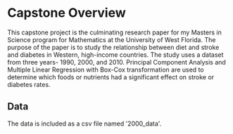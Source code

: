 # Capstone Overview

This capstone project is the culminating research paper for my Masters in Science program for Mathematics at the University of West Florida.  The purpose of the 
paper is to study the relationship between diet and stroke and diabetes in Western, high-income countries.  The study uses a dataset from three years-
1990, 2000, and 2010.  Principal Component Analysis and Multiple Linear Regression with Box-Cox transformation are used to determine which foods or nutrients
had a significant effect on stroke or diabetes rates.

## Data
The data is included as a csv file named '2000_data'.  

